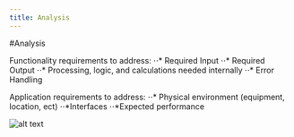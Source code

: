 ```yaml
---
title: Analysis
---
```


#Analysis

Functionality requirements to address:
⋅⋅* Required Input
⋅⋅* Required Output
⋅⋅* Processing, logic, and calculations needed internally
⋅⋅* Error Handling

Application requirements to address:
⋅⋅* Physical environment (equipment, location, ect)
⋅⋅*Interfaces
⋅⋅*Expected performance
  

![alt text](http://www.altusinsight.de/wp-content/uploads/2015/04/AltusInsight_Requirement_Analysis-1140x590.jpg "Requirements Analysis")
